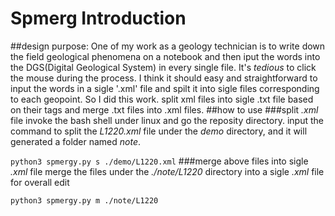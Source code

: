 # Spmerg Introduction
##design purpose:
One of my work as a geology technician is to write down the field geological phenomena on a notebook and then iput the words into the DGS(Digital Geological System) in every single file. It's *tedious* to click the mouse during the process. I think it should easy and straightforward to input the words in a sigle '.xml' file and spilt it into sigle files corresponding to each geopoint. So I did this work.
split xml files into sigle .txt file based on their tags and merge .txt files into .xml files. 
##how to use
###split *.xml* file
invoke the bash shell under linux and go the reposity directory.
input the command to split the *L1220.xml* file under the *demo* directory, and it will generated a folder named *note*.

`python3 spmergy.py s ./demo/L1220.xml`
###merge above files into sigle *.xml* file 
merge the files under the *./note/L1220* directory into a sigle *.xml* file for overall edit

`python3 spmergy.py m ./note/L1220`
